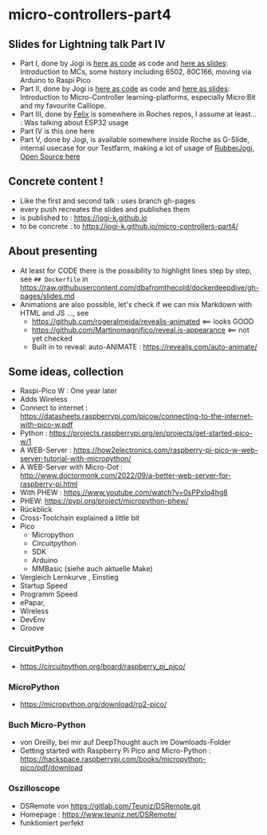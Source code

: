 # micro-controllers-part4

## Slides for Lightning talk Part IV

* Part I, done by Jogi is [here as code](https://github.com/jogi-k/micro-controller-slides) as code and [here as slides](https://jogi-k.github.io/micro-controller-slides): Introduction to MCs, some history including 6502, 80C166, moving via Arduino to Raspi Pico
* Part II, done by Jogi is [here as code](https://github.com/jogi-k/micro-controllers-part2) as code and [here as slides](https://jogi-k.github.io/micro-controllers-part2): Introduction to Micro-Controller learning-platforms, especially Micro:Bit and my favourite Calliope.
* Part III, done by [Felix](https://github.com/fliiiix) is somewhere in Roches repos, I assume at least... : Was talking about ESP32 usage 
* Part IV is this one here
* Part V, done by Jogi, is available somewhere inside Roche as G-Slide, internal usecase for our Testfarm, making a lot of usage of [RubberJogi, Open Source here](https://github.com/jogi-k/RubberJogi) 

## Concrete content ! 

* Like the first and second talk : uses branch gh-pages
* every push recreates the slides and publishes them
* is published to : https://jogi-k.github.io
* to be concrete : to https://jogi-k.github.io/micro-controllers-part4/

## About presenting

* At least for CODE there is the possibility to highlight lines step by step, see ```## Dockerfile``` in https://raw.githubusercontent.com/dbafromthecold/dockerdeepdive/gh-pages/slides.md
* Animations are also possible, let's check if we can mix Markdown with HTML and JS ..., see 
    * https://github.com/rogeralmeida/revealjs-animated <== looks GOOD
    * https://github.com/Martinomagnifico/reveal.js-appearance  <== not yet checked 
    * Built in to reveal: auto-ANIMATE : https://revealjs.com/auto-animate/
    

## Some ideas, collection

* Raspi-Pico W : One year later
* Adds Wireless
* Connect to internet : https://datasheets.raspberrypi.com/picow/connecting-to-the-internet-with-pico-w.pdf
* Python : https://projects.raspberrypi.org/en/projects/get-started-pico-w/1
* A WEB-Server : https://how2electronics.com/raspberry-pi-pico-w-web-server-tutorial-with-micropython/
* A WEB-Server with Micro-Dot : http://www.doctormonk.com/2022/09/a-better-web-server-for-raspberry-pi.html
* With PHEW : https://www.youtube.com/watch?v=0sPPxIq4hg8
* PHEW: https://pypi.org/project/micropython-phew/
* Rückblick
* Cross-Toolchain explained a little bit
* Pico 
   * Micropython
   * Circuitpython
   * SDK
   * Arduino
   * MMBasic (siehe auch aktuelle Make)
* Vergleich Lernkurve , Einstieg
* Startup Speed
* Programm Speed
* ePapar, 
* Wireless
* DevEnv
* Groove


### CircuitPython

* https://circuitpython.org/board/raspberry_pi_pico/


### MicroPython

* https://micropython.org/download/rp2-pico/

### Buch Micro-Python

* von Oreilly, bei mir auf DeepThought auch im Downloads-Folder
* Getting started with Raspberry Pi Pico and Micro-Python : https://hackspace.raspberrypi.com/books/micropython-pico/pdf/download

### Oszilloscope

* DSRemote von https://gitlab.com/Teuniz/DSRemote.git
* Homepage : https://www.teuniz.net/DSRemote/ 
* funktioniert perfekt



